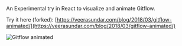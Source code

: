 An Experimental try in React to visualize and animate Gitflow.

Try it here (forked): [https://veerasundar.com/blog/2018/03/gitflow-animated/](https://veerasundar.com/blog/2018/03/gitflow-animated/)

![Gitflow animated](https://i.imgur.com/RHutZZj.gif)
